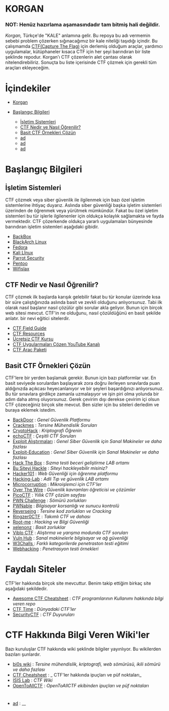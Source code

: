 # KORGAN
### NOT: Henüz hazırlama aşamasındadır tam bitmiş hali değildir.
_Korgan,_ Türkçe'de "KALE" anlamına gelir. Bu repoya bu adı vermemin sebebi problem çözerken sığınacağımız bir kale niteliği taşıdığı içindir. Bu çalışmamda [CTF(Capture The Flag)](https://en.wikipedia.org/wiki/Capture_the_flag#Computer_security) için derlemiş olduğum araçlar, yardımcı uygulamalar, kütüphaneler kısaca CTF için her şeyi barındıran bir liste şeklinde repodur. Korgan'ı CTF çözenlerin alet çantası olarak nitelendirebiliriz. Sonuçta bu liste içerisinde CTF çözmek için gerekli tüm araçları ekleyeceğim.

# İçindekiler

- [Korgan](#korgan)
- [Başlangıç Bilgileri](#başlangıç-bilgileri)

  - [İşletim Sistemleri](#i̇şletim-sistemleri)
  - [CTF Nedir ve Nasıl Öğrenilir?](#ctf-nedir-ve-nasıl-öğrenilir)
  - [Basit CTF Örnekleri Çözün](#basit-ctf-örnekleri-çözün)
  - [ad](link)
  - [ad](link)
  - [ad](link)

# Başlangıç Bilgileri

## İşletim Sistemleri

CTF çözmek veya siber güvenlik ile ilgilenmek için bazı özel işletim sistemlerine ihtiyaç duyarız. Aslında siber güvenliği başka işletim sistemleri üzerinden de öğrenmek veya yürütmek mümkündür. Fakat bu özel işletim sistemleri bu tür işlerle ilgilenenler için oldukça kolaylık sağlamakta ve fayda vermektedir. CTF çözerkende oldukça yararlı uygulamaları bünyesinde barındıran işletim sistemleri aşağıdaki gibidir.

- [BackBox](https://www.backbox.org/)
- [BlackArch Linux](https://blackarch.org/)
- [Fedora](https://labs.fedoraproject.org/security/)
- [Kali Lİnux](https://www.kali.org/)
- [Parrot Security](https://www.parrotsec.org/)
- [Pentoo](https://pentoo.org/)
- [Wifislax](https://www.wifislax.com/)

## CTF Nedir ve Nasıl Öğrenilir?

CTF çözmek ilk başlarda karışık gelebilir fakat bu tür konular üzerinde kısa bir süre çalıştığınızda aslında basit ve zevkli olduğunu anlıyorsunuz. Tabi ilk olarak nasıl başlanır nasıl çözülür gibi sorular akla geliyor. Bunun için birçok web sitesi mevcut. CTF'in ne olduğunu, nasıl çözüldüğünü en basit şekilde anlatır. bir nevi eğitici sitelerdir.

- [CTF Field Guide](https://trailofbits.github.io/ctf/)
- [CTF Resources](http://ctfs.github.io/resources/)
- [Ücretsiz CTF Kursu](https://www.hoppersroppers.org/courseCTF.html)
- [CTF Uygularmaları Çözen YouTube Kanalı](https://www.youtube.com/channel/UCa6eh7gCkpPo5XXUDfygQQA)
- [CTF Araç Paketi](https://github.com/xairy/mipt-ctf)

## Basit CTF Örnekleri Çözün

CTF'lere bir yerden başlamak gerekir. Bunun için bazı platformlar var. En basit seviyede sorulardan başlayarak zora doğru ilerleyen sınavlarda puan aldığınızda açıkcası heyecanlanıyor ve bir şeyleri başardığınızı anlıyorsunuz. Bu tür sınavlara girdikçe zamanla uzmalaşıyor ve işin piri olma yolunda bir adım daha atmış oluyorsunuz. Gerek çevirim dışı derekse çevirim içi olsun CTF çözeceğiniz birçok site mevcut. Ben sizler için bu siteleri derledim ve buraya eklemek istedim. 

- [BackDoor](https://backdoor.sdslabs.co/) : _Genel Güvenlik Platformu_
- [Crackmes](https://crackmes.one/) : _Tersine Mühendislik Soruları_
- [CryptoHack](https://cryptohack.org/) : _Kriptografi Öğrenin_
- [echoCTF](https://echoctf.red/) : _Çeşitli CTF Soruları_
- [Exploit Alıştırmaları](https://exploit-exercises.lains.space/) : _Genel Siber Güvenlik için Sanal Makineler ve daha fazlası_
- [Exploit-Education](http://exploit.education/) : _Genel Siber Güvenlik için Sanal Makineler ve daha fazlası_
- [Hack The Box](https://www.hackthebox.eu/) : _Sızma testi beceri geliştirme LAB ortamı_
- [Bu Siteyi Hackle](https://www.hackthissite.org/) : _Siteyi hackleyebilir misiniz?_ 
- [Hacker101](https://www.hacker101.com/) : _Web Güvenliği için öğrenme platformu_
- [Hacking-Lab](https://hacking-lab.com/index.html) : _Adli Tıp ve güvenlik LAB ortamı_
- [Microcorruption](https://microcorruption.com/login) : _Mikroişlemci için CTF'ler_
- [Over The Wire](OverTheWire) : _Güvenlik kavramları öğreticisi ve çözümler_
- [PicoCTF](https://2019game.picoctf.com/) : _Yıllık CTF çözüm sayfası_
- [PWN Challenge](http://pwn.eonew.cn/) : _Sömürü zorlukları_
- [PWNable](http://pwnable.kr/) : _Bilgisayar korsanlığı ve sunucu kontrolü_
- [Reverseing](http://reversing.kr/) : _Tersine kod zorlukları ve Cracking_
- [Ringzer0CTF](https://ringzer0ctf.com/) : _Takımlı CTF ve dahası_
- [Root-me](https://www.root-me.org/) : _Hacking ve Bilgi Güvenliği_
- [xelenonz](https://github.com/xelenonz/game) : _Basit zorluklar_
- [Viblo CTF](https://ctf.viblo.asia/landing) : _Alıştırma ve yarışma modunda CTF soruları_
- [Vuln Hub](https://www.vulnhub.com/) : _Sanal makinelerle bilgisayar ve ağ güvenliği_
- [W3Challs ](https://w3challs.com/) : _Farklı kategorilerde penetraston testi eğitimi_
- [Webhacking](https://webhacking.kr/) : _Penetrasyon testi örnekleri_

# Faydalı Siteler

CTF'ler hakkında birçok site mevcuttur. Benim takip ettiğim birkaç site aşağıdaki şekildedir.

- [Awesome CTF Cheatsheet](https://github.com/uppusaikiran/awesome-ctf-cheatsheet#nmap-scanning) : _CTF programlarının Kullanımı hakkında bilgi veren repo_
- [CTF Time](https://ctftime.org/) : _Dünyadaki CTF'ler_
- [SecurityCTF](https://www.reddit.com/r/securityCTF/) : _CTF Duyuruları_

# CTF Hakkında Bilgi Veren Wiki'ler

Bazı kuruluşlar CTF hakkında wiki şeklinde bilgiler yayınlıyor. Bu wikilerden bazıları şunlardır.

- [bi0s wiki](https://teambi0s.gitlab.io/bi0s-wiki/) : _Tersine mühendislik, kriptografi, web sömürüsü, ikili sömürü ve daha fazlası_
- [CTF Cheatsheet](https://uppusaikiran.github.io/hacking/Capture-the-Flag-CheatSheet/) : _ CTF'ler hakkında ipuçları ve püf noktaları_
- [ISIS Lab](https://github.com/osirislab/Project-Ideas/wiki) : _CTF Wiki_
- [OpenToAllCTF](https://github.com/OpenToAllCTF/Tips) : _OpenToAllCTF ekibinden ipuçları ve püf noktaları_

# 

- [ad](link) : __


